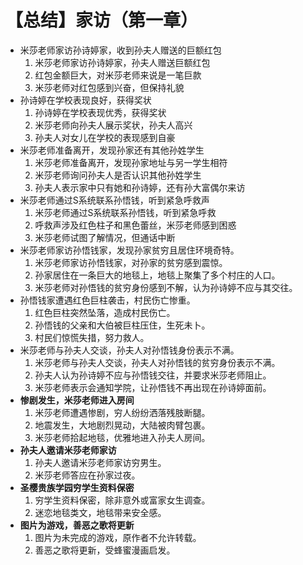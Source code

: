# 【总结】家访（第一章）

-   米莎老师家访孙诗婷家，收到孙夫人赠送的巨额红包
    1.  米莎老师家访孙诗婷家，孙夫人赠送巨额红包
    2.  红包金额巨大，对米莎老师来说是一笔巨款
    3.  米莎老师对红包感到兴奋，但保持礼貌
-   孙诗婷在学校表现良好，获得奖状
    1.  孙诗婷在学校表现优秀，获得奖状
    2.  米莎老师向孙夫人展示奖状，孙夫人高兴
    3.  孙夫人对女儿在学校的表现感到自豪
-   米莎老师准备离开，发现孙家还有其他孙姓学生
    1.  米莎老师准备离开，发现孙家地址与另一学生相符
    2.  米莎老师询问孙夫人是否认识其他孙姓学生
    3.  孙夫人表示家中只有她和孙诗婷，还有孙大富偶尔来访
-   米莎老师通过S系统联系孙悟钱，听到紧急呼救声
    1.  米莎老师通过S系统联系孙悟钱，听到紧急呼救
    2.  呼救声涉及红色柱子和黑色蕾丝，米莎老师感到困惑
    3.  米莎老师试图了解情况，但通话中断
-   米莎老师家访孙悟钱家，发现孙家贫穷且居住环境奇特。
    1.  米莎老师家访孙悟钱家，对孙家的贫穷感到震惊。
    2.  孙家居住在一条巨大的地毯上，地毯上聚集了多个村庄的人口。
    3.  米莎老师对孙悟钱的贫穷身份感到不解，认为孙诗婷不应与其交往。
-   孙悟钱家遭遇红色巨柱袭击，村民伤亡惨重。
    1.  红色巨柱突然坠落，造成村民伤亡。
    2.  孙悟钱的父亲和大伯被巨柱压住，生死未卜。
    3.  村民们惊慌失措，努力救人。
-   米莎老师与孙夫人交谈，孙夫人对孙悟钱身份表示不满。
    1.  米莎老师与孙夫人交谈，孙夫人对孙悟钱的贫穷身份表示不满。
    2.  孙夫人认为孙诗婷不应与孙悟钱交往，并要求米莎老师阻止。
    3.  米莎老师表示会通知学院，让孙悟钱不再出现在孙诗婷面前。
-   **惨剧发生，米莎老师进入房间**
    1.  米莎老师遭遇惨剧，穷人纷纷洒落残肢断腿。
    2.  地震发生，大地剧烈晃动，大陆被肉臂包裹。
    3.  米莎老师拾起地毯，优雅地进入孙夫人房间。
-   **孙夫人邀请米莎老师家访**
    1.  孙夫人邀请米莎老师家访穷男生。
    2.  米莎老师答应在孙家过夜。
-   **圣樱贵族学园穷学生资料保密**
    1.  穷学生资料保密，除非意外或富家女生调查。
    2.  迷恋地毯类文，地毯带来安全感。
-   **图片为游戏，善恶之歌将更新**
    1.  图片为未完成的游戏，原作者不允许转载。
    2.  善恶之歌将更新，受蜂蜜漫画启发。
